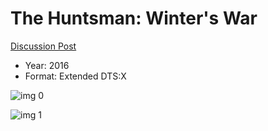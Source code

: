 # The Huntsman: Winter's War

[Discussion Post](https://www.avsforum.com/threads/bass-eq-for-filtered-movies.2995212/post-56893668)

* Year: 2016
* Format: Extended DTS:X

![img 0](https://i.imgur.com/PASjNNJ.jpg)

![img 1](https://i.imgur.com/YbxC9o9.jpg)

